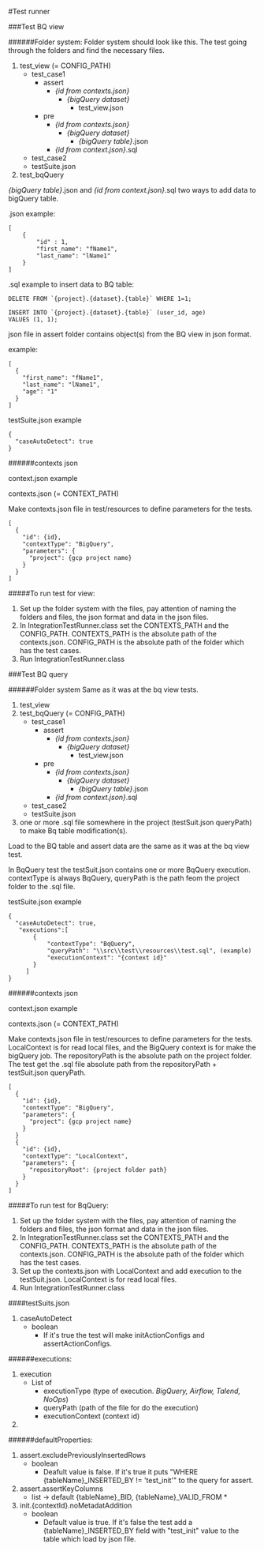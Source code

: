 #Test runner

###Test BQ view

######Folder system:
Folder system should look like this. The test going through the folders and find the necessary files.

1. test_view (= CONFIG_PATH)
    * test_case1
        * assert
            * _{id from contexts.json}_
                * _{bigQuery dataset}_
                    * test_view.json
        * pre
            * _{id from contexts.json}_ 
                * _{bigQuery dataset}_ 
                    * _{bigQuery table}_.json
            * _{id from context.json}_.sql      
    * test_case2
    * testSuite.json 
2. test_bqQuery
    
_{bigQuery table}_.json and _{id from context.json}_.sql  two ways to add data to bigQuery table.

.json example:
```
[
    {
        "id" : 1,
        "first_name": "fName1",
        "last_name": "lName1"
    }
]
```

.sql example to insert data to BQ table:
```
DELETE FROM `{project}.{dataset}.{table}` WHERE 1=1;

INSERT INTO `{project}.{dataset}.{table}` (user_id, age)
VALUES (1, 1);
```

json file in assert folder contains object(s) from the BQ view in json format. 

example:
```
[
  {
    "first_name": "fName1",
    "last_name": "lName1",
    "age": "1"
  }
]
```


testSuite.json example
```
{
  "caseAutoDetect": true
}
```

######contexts json

context.json example

contexts.json (= CONTEXT_PATH)

Make contexts.json file in test/resources to define parameters for the tests.
```
[
  {
    "id": {id},
    "contextType": "BigQuery",
    "parameters": {
      "project": {gcp project name}
    }
  }
]
```

#####To run test for view:

1. Set up the folder system with the files, pay attention of naming the folders and files, the json format and data in the json files.
2. In IntegrationTestRunner.class set the CONTEXTS_PATH and the CONFIG_PATH. CONTEXTS_PATH is the absolute path of the contexts.json. CONFIG_PATH is the absolute path of the folder which has the test cases.
3. Run IntegrationTestRunner.class


###Test BQ query

######Folder system
Same as it was at the bq view tests.

1. test_view
2. test_bqQuery (= CONFIG_PATH)
    * test_case1
        * assert
            * _{id from contexts.json}_
                * _{bigQuery dataset}_
                    * test_view.json
        * pre
            * _{id from contexts.json}_ 
                * _{bigQuery dataset}_ 
                    * _{bigQuery table}_.json
            * _{id from context.json}_.sql      
    * test_case2
    * testSuite.json 
3. one or more .sql file somewhere in the project (testSuit.json queryPath) to make Bq table modification(s).
    
Load to the BQ table and assert data are the same as it was at the bq view test.



In BqQuery test the testSuit.json contains one or more BqQuery execution. contextType is always BqQuery, queryPath is the path feom the project folder to the .sql file.

testSuite.json example
```
{
  "caseAutoDetect": true,
   "executions":[
       {
           "contextType": "BqQuery",
           "queryPath": "\\src\\test\\resources\\test.sql", (example)
           "executionContext": "{context id}"
       }
     ]
}
```

######contexts json

context.json example

contexts.json (= CONTEXT_PATH)

Make contexts.json file in test/resources to define parameters for the tests. LocalContext is for read local files, and the BigQuery context is for make the bigQuery job. The repositoryPath is the absolute path on the project folder. The test get the .sql file absolute path from the repositoryPath + testSuit.json queryPath.
```
[
  {
    "id": {id},
    "contextType": "BigQuery",
    "parameters": {
      "project": {gcp project name}
    }
  }
  {
    "id": {id},
    "contextType": "LocalContext",
    "parameters": {
      "repositoryRoot": {project folder path}
    }
  }
]
```

#####To run test for BqQuery:

1. Set up the folder system with the files, pay attention of naming the folders and files, the json format and data in the json files.
2. In IntegrationTestRunner.class set the CONTEXTS_PATH and the CONFIG_PATH. CONTEXTS_PATH is the absolute path of the contexts.json. CONFIG_PATH is the absolute path of the folder which has the test cases.
3. Set up the contexts.json with LocalContext and add execution to the testSuit.json. LocalContext is for read local files.
4. Run IntegrationTestRunner.class

####testSuits.json

1. caseAutoDetect
    * boolean
        * If it's true the test will make initActionConfigs and assertActionConfigs.
        
        
######executions:

1. execution
    * List of
        * executionType (type of execution. _BigQuery, Airflow, Talend, NoOps_)
        * queryPath (path of the file for do the execution)
        * executionContext (context id)
2. 
######defaultProperties:

1. assert.excludePreviouslyInsertedRows
    * boolean
        * Deafult value is false. If it's true it puts "WHERE {tableName}_INSERTED_BY != 'test_init'" to the query for assert.
2. assert.assertKeyColumns
    * list -> default {tableName}_BID, {tableName}_VALID_FROM
        *
3. init.{contextId}.noMetadatAddition
    * boolean
        * Default value is true. If it's false the test add a {tableName}_INSERTED_BY field with "test_init" value to the table which load by json file.